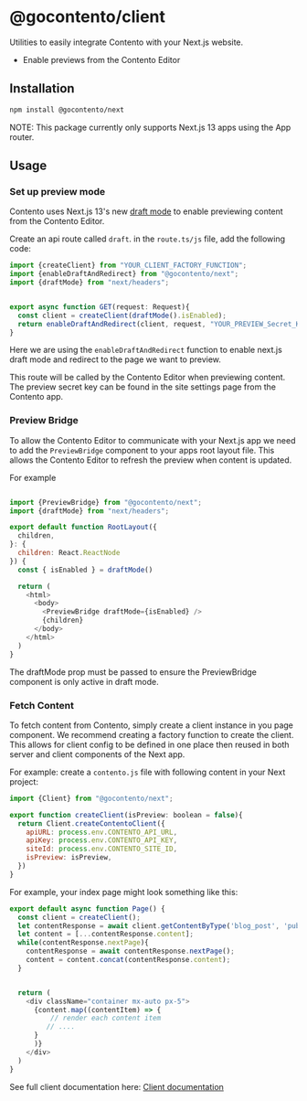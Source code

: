# @gocontento/client

Utilities to easily integrate Contento with your Next.js website.

- Enable previews from the Contento Editor

## Installation

```bash
npm install @gocontento/next
```

NOTE: This package currently only supports Next.js 13 apps using the App router.

## Usage



### Set up preview mode

Contento uses Next.js 13's new [draft mode](https://nextjs.org/docs/app/building-your-application/configuring/draft-mode) to enable previewing content from the Contento Editor.

Create an api route called `draft`. 
in the `route.ts/js` file, add the following code:

```javascript
import {createClient} from "YOUR_CLIENT_FACTORY_FUNCTION";
import {enableDraftAndRedirect} from "@gocontento/next";
import {draftMode} from "next/headers";


export async function GET(request: Request){
  const client = createClient(draftMode().isEnabled);
  return enableDraftAndRedirect(client, request, "YOUR_PREVIEW_Secret_KEY");
}
```

Here we are using the `enableDraftAndRedirect` function to enable next.js draft mode and redirect to the page we want to preview.

This route will be called by the Contento Editor when previewing content.
The preview secret key can be found in the site settings page from the Contento app.


### Preview Bridge

To allow the Contento Editor to communicate with your Next.js app we need to add the `PreviewBridge` component to your apps root layout file.
This allows the Contento Editor to refresh the preview when content is updated.

For example

```javascript

import {PreviewBridge} from "@gocontento/next";
import {draftMode} from "next/headers";

export default function RootLayout({
  children,
}: {
  children: React.ReactNode
}) {
  const { isEnabled } = draftMode()

  return (
    <html>
      <body>
        <PreviewBridge draftMode={isEnabled} />
        {children}
      </body>
    </html>
  )
}

```

The draftMode prop must be passed to ensure the PreviewBridge component is only active in draft mode.

### Fetch Content

To fetch content from Contento, simply create a client instance in you page component.
We recommend creating a factory function to create the client. This allows for client config to be defined in one place then reused in both server and client components of the Next app.

For example: create a `contento.js` file with following content in your Next  project:

```javascript
import {Client} from "@gocontento/next";

export function createClient(isPreview: boolean = false){
  return Client.createContentoClient({
    apiURL: process.env.CONTENTO_API_URL,
    apiKey: process.env.CONTENTO_API_KEY,
    siteId: process.env.CONTENTO_SITE_ID,
    isPreview: isPreview,
  })
}
```
For example, your index page might look something like this:

```typescript jsx
export default async function Page() {
  const client = createClient();
  let contentResponse = await client.getContentByType('blog_post', 'published_at', 'desc')
  let content = [...contentResponse.content];
  while(contentResponse.nextPage){
    contentResponse = await contentResponse.nextPage();
    content = content.concat(contentResponse.content);
  }


  return (
    <div className="container mx-auto px-5">
      {content.map((contentItem) => {
          // render each content item
         // ....
      }
      )}
    </div>
  )
}

```
See full client documentation here: [Client documentation](./packages/client)



